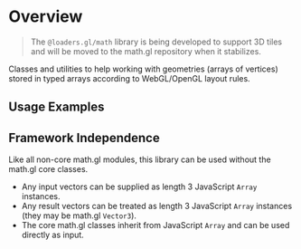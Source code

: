 # Overview

> The `@loaders.gl/math` library is being developed to support 3D tiles and will be moved to the math.gl repository when it stabilizes.

Classes and utilities to help working with geometries (arrays of vertices) stored in typed arrays according to WebGL/OpenGL layout rules.

## Usage Examples

## Framework Independence

Like all non-core math.gl modules, this library can be used without the math.gl core classes.

- Any input vectors can be supplied as length 3 JavaScript `Array` instances.
- Any result vectors can be treated as length 3 JavaScript `Array` instances (they may be math.gl `Vector3`).
- The core math.gl classes inherit from JavaScript `Array` and can be used directly as input.

